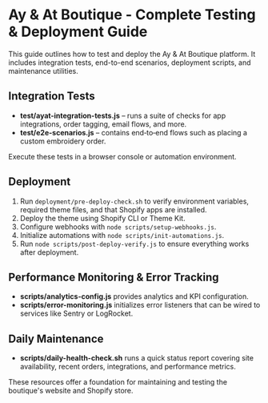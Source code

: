 # Ay & At Boutique - Complete Testing & Deployment Guide

This guide outlines how to test and deploy the Ay & At Boutique platform.
It includes integration tests, end-to-end scenarios, deployment scripts, and
maintenance utilities.

## Integration Tests

- **test/ayat-integration-tests.js** – runs a suite of checks for app
  integrations, order tagging, email flows, and more.
- **test/e2e-scenarios.js** – contains end‑to‑end flows such as placing a
  custom embroidery order.

Execute these tests in a browser console or automation environment.

## Deployment

1. Run `deployment/pre-deploy-check.sh` to verify environment variables,
   required theme files, and that Shopify apps are installed.
2. Deploy the theme using Shopify CLI or Theme Kit.
3. Configure webhooks with `node scripts/setup-webhooks.js`.
4. Initialize automations with `node scripts/init-automations.js`.
5. Run `node scripts/post-deploy-verify.js` to ensure everything works
   after deployment.

## Performance Monitoring & Error Tracking

- **scripts/analytics-config.js** provides analytics and KPI configuration.
- **scripts/error-monitoring.js** initializes error listeners that can be
  wired to services like Sentry or LogRocket.

## Daily Maintenance

- **scripts/daily-health-check.sh** runs a quick status report covering site
  availability, recent orders, integrations, and performance metrics.

These resources offer a foundation for maintaining and testing the boutique's
website and Shopify store.

